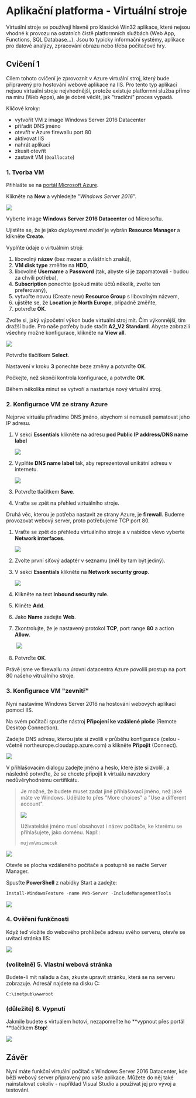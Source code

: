 # Aplikační platforma - Virtuální stroje

Virtuální stroje se používají hlavně pro klasické Win32 aplikace, které nejsou vhodné k provozu na ostatních čistě platformních službách (Web App, Functions, SQL Database...). Jsou to typicky informační systémy, aplikace pro datové analýzy, zpracování obrazu nebo třeba počítačové hry.

## Cvičení 1

Cílem tohoto cvičení je zprovoznit v Azure virtuální stroj, který bude připravený pro hostování webové aplikace na IIS. Pro tento typ aplikací nejsou virtuální stroje nejvhodnější, protože existuje platformní služba přímo na míru (Web Apps), ale je dobré vědět, jak "tradiční" proces vypadá.

Klíčové kroky:

* vytvořit VM z image Windows Server 2016 Datacenter
* přiřadit DNS jméno
* otevřít v Azure firewallu port 80
* aktivovat IIS
* nahrát aplikaci
* zkusit otevřít
* zastavit VM (`Deallocate`)

### 1. Tvorba VM

Přihlašte se na [portál Microsoft Azure](https://portal.azure.com).

Klikněte na **New** a vyhledejte "*Windows Server 2016*".

![](Images/1-New.png)

Vyberte image **Windows Server 2016 Datacenter** od Microsoftu.

Ujistěte se, že je jako *deployment model* je vybrán **Resource Manager** a klikněte **Create**.

Vyplňte údaje o virtuálním stroji:

1. libovolný **název** (bez mezer a zvláštních znaků),
2. **VM disk type** změňte na **HDD**,
3. libovolné **Username** a **Password** (tak, abyste si je zapamatovali - budou za chvíli potřeba),
4. **Subscription** ponechte (pokud máte účtů několik, zvolte ten preferovaný),
5. vytvořte novou (Create new) **Resource Group** s libovolným názvem,
6. ujistěte se, že **Location** je **North Europe**, případně změňte,
7. potvrďte **OK**.

Zvolte si, jaký výpočetní výkon bude virtuální stroj mít. Čím výkonnější, tím dražší bude. Pro naše potřeby bude stačit **A2_V2 Standard**. Abyste zobrazili všechny možné konfigurace, klikněte na **View all**.

![](Images/1-ViewAll.png)

Potvrďte tlačítkem **Select**.

Nastavení v kroku **3** ponechte beze změny a potvrďte **OK**.

Počkejte, než skončí kontrola konfigurace, a potvrďte **OK**.

Během několika minut se vytvoří a nastartuje nový virtuální stroj.

### 2. Konfigurace VM ze strany Azure

Nejprve virtuálu přiradíme DNS jméno, abychom si nemuseli pamatovat jeho IP adresu.

1. V sekci **Essentials** klikněte na adresu **pod Public IP address/DNS name label**

   ![](Images/2-IPAddress.png)

2. Vyplňte **DNS name label** tak, aby reprezentoval unikátní adresu v internetu.

   ![](Images/2-DNSName.png)

3. Potvrďte tlačítkem **Save**.

4. Vraťte se zpět na přehled virtuálního stroje.

Druhá věc, kterou je potřeba nastavit ze strany Azure, je **firewall**. Budeme provozovat webový server, proto potřebujeme TCP port 80.

1. Vraťte se zpět do přehledu virtuálního stroje a v nabídce vlevo vyberte **Network interfaces**.

   ![](Images/3-NetworkInterfaces.png)

2. Zvolte první síťový adaptér v seznamu (měl by tam být jediný).

3. V sekci **Essentials** klikněte na **Network security group**.

   ![](Images/4-NetworkSecurityGroup.png)

4. Klikněte na text **Inbound security rule**.

5. Kliněte **Add**.

6. Jako **Name** zadejte **Web**.

7. Zkontrolujte, že je nastavený protokol **TCP**, port range **80** a action **Allow**.

   ​	![](Images/4-Port80.png)

8. Potvrďte **OK**.

Právě jsme ve firewallu na úrovni datacentra Azure povolili prostup na port 80 našeho vitruálního stroje.

### 3. Konfigurace VM "zevnitř"

Nyní nastavíme Windows Server 2016 na hostování webových aplikací pomocí IIS.

Na svém počítači spusťte nástroj **Připojení ke vzdálené ploše** (Remote Desktop Connection).

Zadejte DNS adresu, kterou jste si zvolili v průběhu konfigurace (celou - včetně northeurope.cloudapp.azure.com) a klikněte **Připojit** (Connect).

![](Images/5-RDPconnection.png)

V přihlašovacím dialogu zadejte jméno a heslo, které jste si zvolili, a následně potvrďte, že se chcete připojit k virtuálu navzdory nedůvěryhodnému certifikátu.

> Je možné, že budete muset zadat jiné přihlašovací jméno, než jaké máte ve Windows. Uděláte to přes "More choices" a "Use a different account".
>
> ![](Images/5-DifferentAccount.png)
>
> Uživatelské jméno musí obsahovat i název počítače, ke kterému se přihlašujete, jako doménu. Např.:
>
> `mujvm\msimecek`

![](Images/6-ConnectAnyway.png)

Otevře se plocha vzdáleného počítače a postupně se načte Server Manager.

Spusťte **PowerShell** z nabídky Start a zadejte:

```powershell
Install-WindowsFeature -name Web-Server -IncludeManagementTools
```

![](Images/7-InstallIIS.png)

### 4. Ověření funkčnosti

Když teď vložíte do webového prohlížeče adresu svého serveru, otevře se uvítací stránka IIS:

![](Images/8-WebRunning.png)

### (volitelně) 5. Vlastní webová stránka

Budete-li mít náladu a čas, zkuste upravit stránku, která se na serveru zobrazuje. Adresář najdete na disku C:

`C:\inetpub\wwwroot` 

### (důležité) 6. Vypnutí

Jakmile budete s virtuálem hotovi, nezapomeňte ho **vypnout přes portál **tlačítkem **Stop**! 

![](Images/9-ShutDown.png)

## Závěr

Nyní máte funkční virtuální počítač s Windows Server 2016 Datacenter, kde běží webový server připravený pro vaše aplikace. Můžete do něj také nainstalovat cokoliv - například Visual Studio a používat jej pro vývoj a testování.